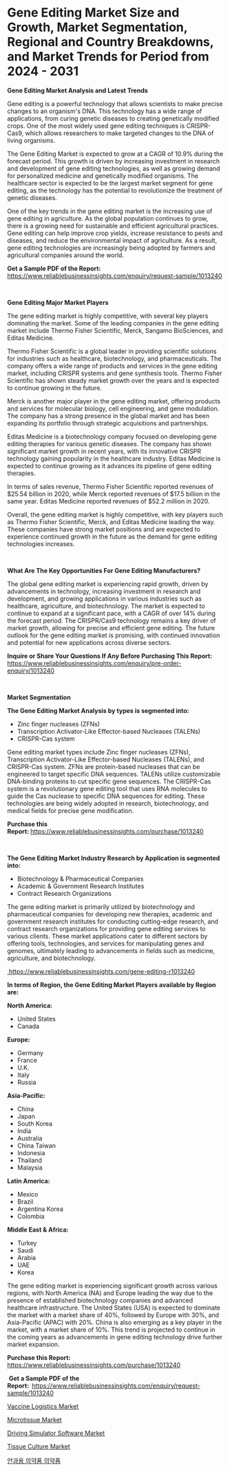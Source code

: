 <p><h1>Gene Editing Market Size and Growth, Market Segmentation, Regional and Country Breakdowns, and Market Trends for Period from 2024 -  2031</h1></p><p><strong>Gene Editing Market Analysis and Latest Trends</strong></p>
<p><p>Gene editing is a powerful technology that allows scientists to make precise changes to an organism's DNA. This technology has a wide range of applications, from curing genetic diseases to creating genetically modified crops. One of the most widely used gene editing techniques is CRISPR-Cas9, which allows researchers to make targeted changes to the DNA of living organisms.</p><p>The Gene Editing Market is expected to grow at a CAGR of 10.9% during the forecast period. This growth is driven by increasing investment in research and development of gene editing technologies, as well as growing demand for personalized medicine and genetically modified organisms. The healthcare sector is expected to be the largest market segment for gene editing, as the technology has the potential to revolutionize the treatment of genetic diseases.</p><p>One of the key trends in the gene editing market is the increasing use of gene editing in agriculture. As the global population continues to grow, there is a growing need for sustainable and efficient agricultural practices. Gene editing can help improve crop yields, increase resistance to pests and diseases, and reduce the environmental impact of agriculture. As a result, gene editing technologies are increasingly being adopted by farmers and agricultural companies around the world.</p></p>
<p><strong>Get a Sample PDF of the Report:&nbsp;</strong> <a href="https://www.reliablebusinessinsights.com/enquiry/request-sample/1013240">https://www.reliablebusinessinsights.com/enquiry/request-sample/1013240</a></p>
<p>&nbsp;</p>
<p><strong>Gene Editing Major Market Players</strong></p>
<p><p>The gene editing market is highly competitive, with several key players dominating the market. Some of the leading companies in the gene editing market include Thermo Fisher Scientific, Merck, Sangamo BioSciences, and Editas Medicine.</p><p>Thermo Fisher Scientific is a global leader in providing scientific solutions for industries such as healthcare, biotechnology, and pharmaceuticals. The company offers a wide range of products and services in the gene editing market, including CRISPR systems and gene synthesis tools. Thermo Fisher Scientific has shown steady market growth over the years and is expected to continue growing in the future.</p><p>Merck is another major player in the gene editing market, offering products and services for molecular biology, cell engineering, and gene modulation. The company has a strong presence in the global market and has been expanding its portfolio through strategic acquisitions and partnerships.</p><p>Editas Medicine is a biotechnology company focused on developing gene editing therapies for various genetic diseases. The company has shown significant market growth in recent years, with its innovative CRISPR technology gaining popularity in the healthcare industry. Editas Medicine is expected to continue growing as it advances its pipeline of gene editing therapies.</p><p>In terms of sales revenue, Thermo Fisher Scientific reported revenues of $25.54 billion in 2020, while Merck reported revenues of $17.5 billion in the same year. Editas Medicine reported revenues of $52.2 million in 2020.</p><p>Overall, the gene editing market is highly competitive, with key players such as Thermo Fisher Scientific, Merck, and Editas Medicine leading the way. These companies have strong market positions and are expected to experience continued growth in the future as the demand for gene editing technologies increases.</p></p>
<p>&nbsp;</p>
<p><strong>What Are The Key Opportunities For Gene Editing Manufacturers?</strong></p>
<p><p>The global gene editing market is experiencing rapid growth, driven by advancements in technology, increasing investment in research and development, and growing applications in various industries such as healthcare, agriculture, and biotechnology. The market is expected to continue to expand at a significant pace, with a CAGR of over 14% during the forecast period. The CRISPR/Cas9 technology remains a key driver of market growth, allowing for precise and efficient gene editing. The future outlook for the gene editing market is promising, with continued innovation and potential for new applications across diverse sectors.</p></p>
<p><strong>Inquire or Share Your Questions If Any Before Purchasing This Report:</strong> <a href="https://www.reliablebusinessinsights.com/enquiry/pre-order-enquiry/1013240">https://www.reliablebusinessinsights.com/enquiry/pre-order-enquiry/1013240</a></p>
<p>&nbsp;</p>
<p><strong>Market Segmentation</strong></p>
<p><strong>The Gene Editing Market Analysis by types is segmented into:</strong></p>
<p><ul><li>Zinc finger nucleases (ZFNs)</li><li>Transcription Activator-Like Effector-based Nucleases (TALENs)</li><li>CRISPR-Cas system</li></ul></p>
<p><p>Gene editing market types include Zinc finger nucleases (ZFNs), Transcription Activator-Like Effector-based Nucleases (TALENs), and CRISPR-Cas system. ZFNs are protein-based nucleases that can be engineered to target specific DNA sequences. TALENs utilize customizable DNA-binding proteins to cut specific gene sequences. The CRISPR-Cas system is a revolutionary gene editing tool that uses RNA molecules to guide the Cas nuclease to specific DNA sequences for editing. These technologies are being widely adopted in research, biotechnology, and medical fields for precise gene modification.</p></p>
<p><strong>Purchase this Report:&nbsp;</strong><a href="https://www.reliablebusinessinsights.com/purchase/1013240">https://www.reliablebusinessinsights.com/purchase/1013240</a></p>
<p>&nbsp;</p>
<p><strong>The Gene Editing Market Industry Research by Application is segmented into:</strong></p>
<p><ul><li>Biotechnology & Pharmaceutical Companies</li><li>Academic & Government Research Institutes</li><li>Contract Research Organizations</li></ul></p>
<p><p>The gene editing market is primarily utilized by biotechnology and pharmaceutical companies for developing new therapies, academic and government research institutes for conducting cutting-edge research, and contract research organizations for providing gene editing services to various clients. These market applications cater to different sectors by offering tools, technologies, and services for manipulating genes and genomes, ultimately leading to advancements in fields such as medicine, agriculture, and biotechnology.</p></p>
<p><a href="https://www.reliablebusinessinsights.com/gene-editing-r1013240">&nbsp;https://www.reliablebusinessinsights.com/gene-editing-r1013240</a></p>
<p><strong>In terms of Region, the Gene Editing Market Players available by Region are:</strong></p>
<p>
    <p> <strong> North America: </strong>
        <ul>
            <li>United States</li>
            <li>Canada</li>
        </ul>
        </p> 
    <p> <strong> Europe: </strong>
        <ul>
            <li>Germany</li>
            <li>France</li>
            <li>U.K.</li>
            <li>Italy</li>
            <li>Russia</li>
        </ul>
        </p> 
    <p> <strong> Asia-Pacific: </strong>
        <ul>
            <li>China</li>
            <li>Japan</li>
            <li>South Korea</li>
            <li>India</li>
            <li>Australia</li>
            <li>China Taiwan</li>
            <li>Indonesia</li>
            <li>Thailand</li>
            <li>Malaysia</li>
        </ul>
        </p> 
    <p> <strong> Latin America: </strong>
        <ul>
            <li>Mexico</li>
            <li>Brazil</li>
            <li>Argentina Korea</li>
            <li>Colombia</li>
        </ul>
        </p> 
    <p> <strong> Middle East & Africa: </strong>
        <ul>
            <li>Turkey</li>
            <li>Saudi</li>
            <li>Arabia</li>
            <li>UAE</li>
            <li>Korea</li>
        </ul>
    </p>
    </p>
<p><p>The gene editing market is experiencing significant growth across various regions, with North America (NA) and Europe leading the way due to the presence of established biotechnology companies and advanced healthcare infrastructure. The United States (USA) is expected to dominate the market with a market share of 40%, followed by Europe with 30%, and Asia-Pacific (APAC) with 20%. China is also emerging as a key player in the market, with a market share of 10%. This trend is projected to continue in the coming years as advancements in gene editing technology drive further market expansion.</p></p>
<p><strong>Purchase this Report: </strong><a href="https://www.reliablebusinessinsights.com/purchase/1013240">https://www.reliablebusinessinsights.com/purchase/1013240</a></p>
<p>&nbsp;<strong>Get a Sample PDF of the Report:&nbsp;&nbsp;</strong><a href="https://www.reliablebusinessinsights.com/enquiry/request-sample/1013240">https://www.reliablebusinessinsights.com/enquiry/request-sample/1013240</a></p>
<p><strong></strong></p>
<p><p><a href="https://github.com/ruddyyedelwadw/Market-Research-Report-List-3/blob/main/vaccine-logistics-market.md">Vaccine Logistics Market</a></p><p><a href="https://github.com/rahu1506/Market-Research-Report-List-5/blob/main/microtissue-market.md">Microtissue Market</a></p><p><a href="https://github.com/juniordelafrance/Market-Research-Report-List-4/blob/main/driving-simulator-software-market.md">Driving Simulator Software Market</a></p><p><a href="https://github.com/jaidynmorantestelletmjzya/Market-Research-Report-List-4/blob/main/tissue-culture-market.md">Tissue Culture Market</a></p><p><a href="https://github.com/nigaleamar09/Market-Research-Report-List-2/blob/main/125641280717.md">안과용 의약품 의약품</a></p></p>